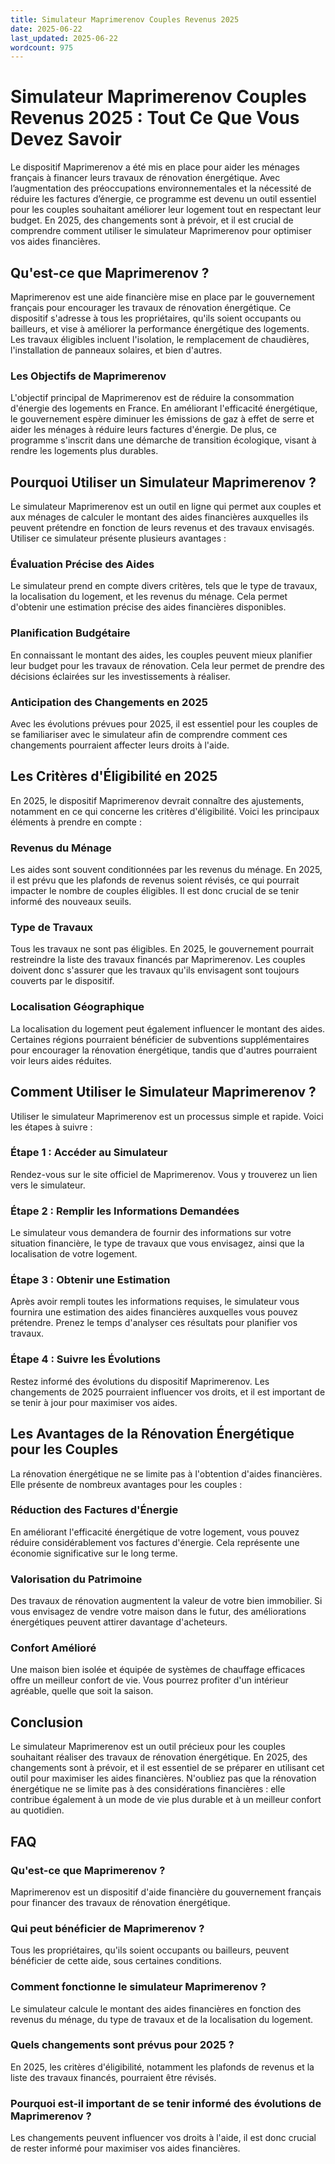 ```yaml
---
title: Simulateur Maprimerenov Couples Revenus 2025
date: 2025-06-22
last_updated: 2025-06-22
wordcount: 975
---
```


# Simulateur Maprimerenov Couples Revenus 2025 : Tout Ce Que Vous Devez Savoir

Le dispositif Maprimerenov a été mis en place pour aider les ménages français à financer leurs travaux de rénovation énergétique. Avec l’augmentation des préoccupations environnementales et la nécessité de réduire les factures d’énergie, ce programme est devenu un outil essentiel pour les couples souhaitant améliorer leur logement tout en respectant leur budget. En 2025, des changements sont à prévoir, et il est crucial de comprendre comment utiliser le simulateur Maprimerenov pour optimiser vos aides financières.

## Qu'est-ce que Maprimerenov ?

Maprimerenov est une aide financière mise en place par le gouvernement français pour encourager les travaux de rénovation énergétique. Ce dispositif s'adresse à tous les propriétaires, qu'ils soient occupants ou bailleurs, et vise à améliorer la performance énergétique des logements. Les travaux éligibles incluent l'isolation, le remplacement de chaudières, l'installation de panneaux solaires, et bien d'autres.

### Les Objectifs de Maprimerenov

L'objectif principal de Maprimerenov est de réduire la consommation d'énergie des logements en France. En améliorant l'efficacité énergétique, le gouvernement espère diminuer les émissions de gaz à effet de serre et aider les ménages à réduire leurs factures d'énergie. De plus, ce programme s'inscrit dans une démarche de transition écologique, visant à rendre les logements plus durables.

## Pourquoi Utiliser un Simulateur Maprimerenov ?

Le simulateur Maprimerenov est un outil en ligne qui permet aux couples et aux ménages de calculer le montant des aides financières auxquelles ils peuvent prétendre en fonction de leurs revenus et des travaux envisagés. Utiliser ce simulateur présente plusieurs avantages :

### Évaluation Précise des Aides

Le simulateur prend en compte divers critères, tels que le type de travaux, la localisation du logement, et les revenus du ménage. Cela permet d'obtenir une estimation précise des aides financières disponibles.

### Planification Budgétaire

En connaissant le montant des aides, les couples peuvent mieux planifier leur budget pour les travaux de rénovation. Cela leur permet de prendre des décisions éclairées sur les investissements à réaliser.

### Anticipation des Changements en 2025

Avec les évolutions prévues pour 2025, il est essentiel pour les couples de se familiariser avec le simulateur afin de comprendre comment ces changements pourraient affecter leurs droits à l'aide.

## Les Critères d'Éligibilité en 2025

En 2025, le dispositif Maprimerenov devrait connaître des ajustements, notamment en ce qui concerne les critères d'éligibilité. Voici les principaux éléments à prendre en compte :

### Revenus du Ménage

Les aides sont souvent conditionnées par les revenus du ménage. En 2025, il est prévu que les plafonds de revenus soient révisés, ce qui pourrait impacter le nombre de couples éligibles. Il est donc crucial de se tenir informé des nouveaux seuils.

### Type de Travaux

Tous les travaux ne sont pas éligibles. En 2025, le gouvernement pourrait restreindre la liste des travaux financés par Maprimerenov. Les couples doivent donc s'assurer que les travaux qu'ils envisagent sont toujours couverts par le dispositif.

### Localisation Géographique

La localisation du logement peut également influencer le montant des aides. Certaines régions pourraient bénéficier de subventions supplémentaires pour encourager la rénovation énergétique, tandis que d'autres pourraient voir leurs aides réduites.

## Comment Utiliser le Simulateur Maprimerenov ?

Utiliser le simulateur Maprimerenov est un processus simple et rapide. Voici les étapes à suivre :

### Étape 1 : Accéder au Simulateur

Rendez-vous sur le site officiel de Maprimerenov. Vous y trouverez un lien vers le simulateur.

### Étape 2 : Remplir les Informations Demandées

Le simulateur vous demandera de fournir des informations sur votre situation financière, le type de travaux que vous envisagez, ainsi que la localisation de votre logement.

### Étape 3 : Obtenir une Estimation

Après avoir rempli toutes les informations requises, le simulateur vous fournira une estimation des aides financières auxquelles vous pouvez prétendre. Prenez le temps d'analyser ces résultats pour planifier vos travaux.

### Étape 4 : Suivre les Évolutions

Restez informé des évolutions du dispositif Maprimerenov. Les changements de 2025 pourraient influencer vos droits, et il est important de se tenir à jour pour maximiser vos aides.

## Les Avantages de la Rénovation Énergétique pour les Couples

La rénovation énergétique ne se limite pas à l'obtention d'aides financières. Elle présente de nombreux avantages pour les couples :

### Réduction des Factures d'Énergie

En améliorant l'efficacité énergétique de votre logement, vous pouvez réduire considérablement vos factures d'énergie. Cela représente une économie significative sur le long terme.

### Valorisation du Patrimoine

Des travaux de rénovation augmentent la valeur de votre bien immobilier. Si vous envisagez de vendre votre maison dans le futur, des améliorations énergétiques peuvent attirer davantage d'acheteurs.

### Confort Amélioré

Une maison bien isolée et équipée de systèmes de chauffage efficaces offre un meilleur confort de vie. Vous pourrez profiter d'un intérieur agréable, quelle que soit la saison.

## Conclusion

Le simulateur Maprimerenov est un outil précieux pour les couples souhaitant réaliser des travaux de rénovation énergétique. En 2025, des changements sont à prévoir, et il est essentiel de se préparer en utilisant cet outil pour maximiser les aides financières. N'oubliez pas que la rénovation énergétique ne se limite pas à des considérations financières : elle contribue également à un mode de vie plus durable et à un meilleur confort au quotidien.

## FAQ

### Qu'est-ce que Maprimerenov ?

Maprimerenov est un dispositif d'aide financière du gouvernement français pour financer des travaux de rénovation énergétique.

### Qui peut bénéficier de Maprimerenov ?

Tous les propriétaires, qu'ils soient occupants ou bailleurs, peuvent bénéficier de cette aide, sous certaines conditions.

### Comment fonctionne le simulateur Maprimerenov ?

Le simulateur calcule le montant des aides financières en fonction des revenus du ménage, du type de travaux et de la localisation du logement.

### Quels changements sont prévus pour 2025 ?

En 2025, les critères d'éligibilité, notamment les plafonds de revenus et la liste des travaux financés, pourraient être révisés.

### Pourquoi est-il important de se tenir informé des évolutions de Maprimerenov ?

Les changements peuvent influencer vos droits à l'aide, il est donc crucial de rester informé pour maximiser vos aides financières.